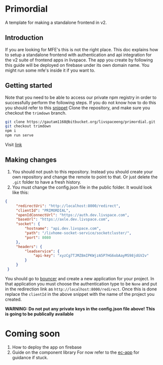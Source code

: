 # Primordial 

A template for making a standalone frontend in v2.

## Introduction
If you are looking for MFE's this is not the right place. This doc explains how to setup a standalone frontend with authentication and api integration for the v2 suite of frontend apps in livspace. The app you create by following this guide will be deployed on firebase under its own domain name. You might run some mfe's inside it if you want to. 

## Getting started
Note that you need to be able to access our private npm registry in order to successfully perform the following steps. If you do not know how to do this you should refer to this [snippet](/nexus.md)
Clone the repository, and make sure you checkout the `trimdown` branch.
```bash
git clone https://gautam1168@bitbucket.org/livspaceeng/primordial.git
git checkout trimdown
npm i
npm run serve
```

Visit [link](http://localhost:8000/login)

## Making changes

1. You should not push to this repository. Instead you should create your own repository and change the remote to point to that. Or just delete the `.git` folder to have a fresh history.
2. You must change the config.json file in the public folder. It would look like this:
```json
{
     "redirectUri": "http://localhost:8000/redirect",
     "clientId": "PRIMORDIAL",
     "openIdConnectUrl": "https://auth.dev.livspace.com",
     "baseUrl": "https://axle.dev.livspace.com",
     "socket": {
         "hostname": "api.dev.livspace.com",
         "path": "/livhome-socket-service/socketcluster/",
         "port": 8080
     },
     "headers": {
         "leadservice": {
             "api-key": "xyzCg7TJMZ8mIPKWjzA5P7HG6obAayMS98jdGV2v"
         }
     }
 }
 ```
 You should go to [bouncer](http://bouncer.dev.livspace.com) and create a new application for your project. In that application you must choose the authentication type to be `None` and put in the redirection link as `http://localhost:8000/redirect`. Once this is done replace the `clientId` in the above snippet with the name of the project you created.

 **WARNING: Do not put any private keys in the config.json file above! This is going to be publically available**

 # Coming soon
 1. How to deploy the app on firebase
 2. Guide on the component library
 For now refer to the [ec-app](https://bitbucket.org/livspaceeng/canvasmonorepo/src/master/packages/ec-app/) for guidance if stuck.
